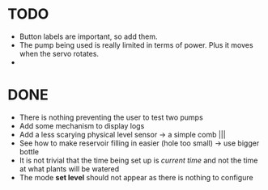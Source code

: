 # TODO

- Button labels are important, so add them.
- The pump being used is really limited in terms of power. Plus it moves when the servo rotates.
- 

# DONE

- There is nothing preventing the user to test two pumps
- Add some mechanism to display logs
- Add a less scarying physical level sensor -> a simple comb |||
- See how to make reservoir filling in easier (hole too small) -> use bigger bottle
- It is not trivial that the time being set up is _current time_ and not the time at what plants will be watered
- The mode **set level** should not appear as there is nothing to configure

